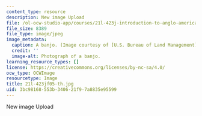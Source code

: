 ```yaml
---
content_type: resource
description: New image Upload
file: /ol-ocw-studio-app/courses/21l-423j-introduction-to-anglo-american-folk-music-fall-2005/3bc98168553b340621f97a8835e95599_21l-423jf05-th.jpg
file_size: 8389
file_type: image/jpeg
image_metadata:
  caption: A banjo. (Image courtesy of [U.S. Bureau of Land Management](https://www.blm.gov/).)
  credit: ''
  image-alt: Photograph of a banjo.
learning_resource_types: []
license: https://creativecommons.org/licenses/by-nc-sa/4.0/
ocw_type: OCWImage
resourcetype: Image
title: 21l-423jf05-th.jpg
uid: 3bc98168-553b-3406-21f9-7a8835e95599
---
```

New image Upload